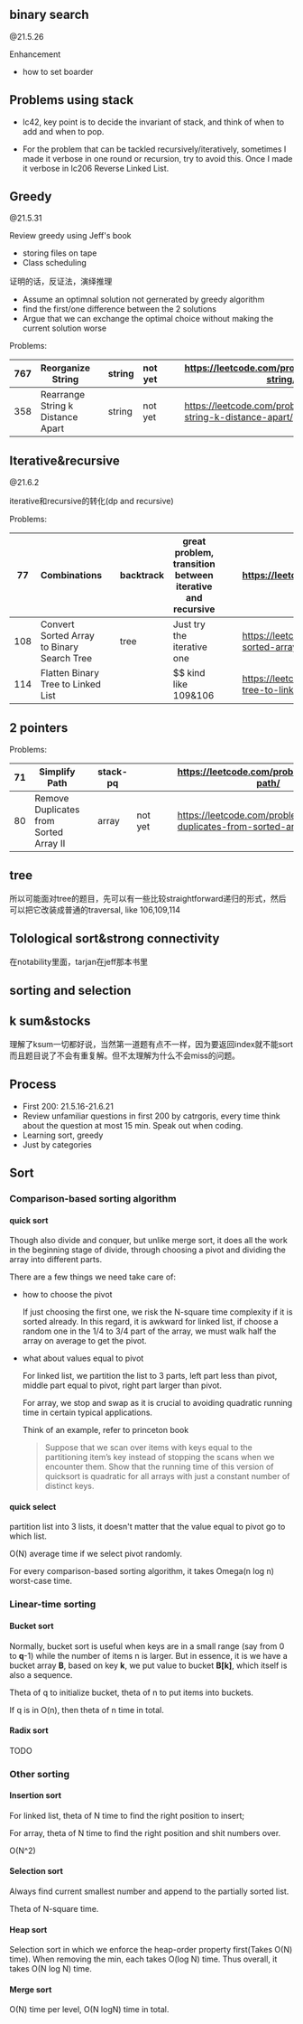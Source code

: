 

## binary search

@21.5.26

Enhancement

* how to set boarder



## Problems using stack

* lc42, key point is to decide the invariant of stack, and think of when to add and when to pop.





* For the problem that can be tackled recursively/iteratively, sometimes I made it verbose in one round or recursion, try to avoid this. Once I made it verbose in lc206 Reverse Linked List.

## Greedy

@21.5.31

Review greedy using Jeff's book

* storing files on tape
* Class scheduling

证明的话，反证法，演绎推理

* Assume an optimnal solution not gernerated by greedy algorithm
* find the first/one difference between the 2 solutions
* Argue that we can exchange the optimal choice without making the current solution worse

Problems: 

| 767  | Reorganize String                  |      | string | not yet |      |      | https://leetcode.com/problems/reorganize-string/             |
| ---- | ---------------------------------- | ---- | ------ | ------- | ---- | ---- | ------------------------------------------------------------ |
| 358  | Rearrange  String k Distance Apart |      | string | not yet |      |      | https://leetcode.com/problems/rearrange-string-k-distance-apart/ |



## Iterative&recursive

@21.6.2

iterative和recursive的转化(dp and recursive)

Problems:

| 77   | Combinations                                |      | backtrack | great problem,  transition between iterative and recursive |      |      | https://leetcode.com/problems/combinations/                  |
| ---- | ------------------------------------------- | ---- | --------- | ---------------------------------------------------------- | ---- | ---- | ------------------------------------------------------------ |
| 108  | Convert Sorted Array to Binary  Search Tree |      | tree      | Just try the  iterative one                                |      |      | https://leetcode.com/problems/convert-sorted-array-to-binary-search-tree/ |
| 114  | Flatten Binary Tree to Linked List          |      |           | $$ kind like  109&106                                      |      |      | https://leetcode.com/problems/flatten-binary-tree-to-linked-list/ |



## 2 pointers

Problems:

| 71   | Simplify Path                           |      | stack-pq |         |      |      | https://leetcode.com/problems/simplify-path/                 |
| ---- | --------------------------------------- | ---- | -------- | ------- | ---- | ---- | ------------------------------------------------------------ |
| 80   | Remove Duplicates from Sorted  Array II |      | array    | not yet |      |      | https://leetcode.com/problems/remove-duplicates-from-sorted-array-ii/ |



## tree

所以可能面对tree的题目，先可以有一些比较straightforward递归的形式，然后可以把它改装成普通的traversal, like 106,109,114



## Tolological sort&strong connectivity

在notability里面，tarjan在jeff那本书里



## sorting and selection





## k sum&stocks

理解了ksum一切都好说，当然第一道题有点不一样，因为要返回index就不能sort而且题目说了不会有重复解。但不太理解为什么不会miss的问题。





## Process

* First 200: 21.5.16-21.6.21
* Review unfamiliar questions in first 200 by catrgoris, every time think about the question at most 15 min. Speak out when coding.
* Learning sort, greedy
* Just by categories





## Sort

### Comparison-based sorting algorithm

#### quick sort

Though also divide and conquer, but unlike merge sort, it does all the work in the beginning stage of divide, through choosing a pivot and dividing the array into different parts.

There are a few things we need take care of:

* how to choose the pivot

  If just choosing the first one, we risk the N-square time complexity if it is sorted already. In this regard, it is awkward for linked list, if choose a random one in the 1/4 to 3/4 part of the array, we must walk half the array on average to get the pivot.

* what about values equal to pivot

  For linked list, we partition the list to 3 parts, left part less than pivot, middle part equal to pivot, right part larger than pivot.

  For array, we stop and swap as it is crucial to avoiding quadratic running time in certain typical applications. 

  Think of an example, refer to princeton book

  > Suppose that we scan over items with keys equal to the partitioning item’s key instead of stopping the scans when we encounter them. Show that the running time of this version of quicksort is quadratic for all arrays with just a constant number of distinct keys.



#### quick select

partition list into 3 lists, it doesn't matter that the value equal to pivot go to which list.

O(N) average time if we select pivot randomly.



For every comparison-based sorting algorithm, it takes Omega(n log n) worst-case time.



### Linear-time sorting

#### Bucket sort

Normally, bucket sort is useful when keys are in a small range (say from 0 to **q**-1) while the number of items n is larger. But in essence, it is we have a bucket array **B**, based on key **k**, we put value to bucket **B[k]**, which itself is also a sequence.

Theta of q to initialize bucket, theta of n to put items into buckets.

If q is in O(n), then theta of n time in total.

#### Radix sort

TODO



### Other sorting

#### Insertion sort

For linked list, theta of N time to find the right position to insert;

For array, theta of N time to find the right position and shit numbers over.

O(N^2)



#### Selection sort

Always find current smallest number and append to the partially sorted list.

Theta of N-square time.



#### Heap sort

Selection sort in which we enforce the heap-order property first(Takes O(N) time). When removing the min, each takes O(log N) time. Thus overall, it takes O(N log N) time.



#### Merge sort

O(N) time per level, O(N logN) time in total.
